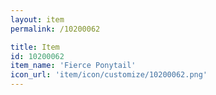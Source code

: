 ```yaml
---
layout: item
permalink: /10200062

title: Item
id: 10200062
item_name: 'Fierce Ponytail'
icon_url: 'item/icon/customize/10200062.png'
---
```

